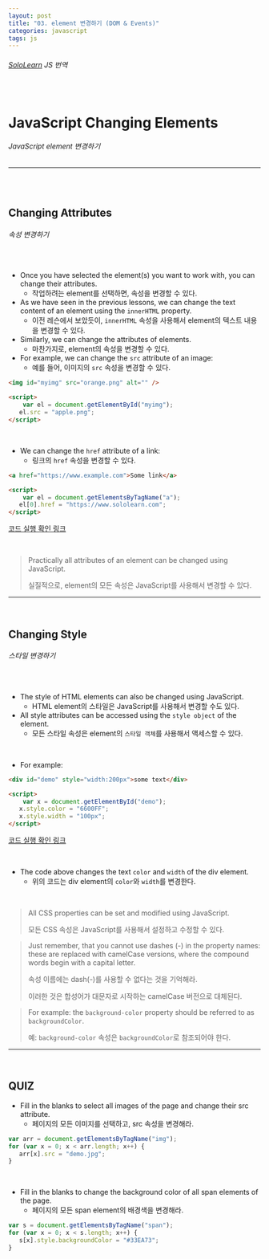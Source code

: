 ```yaml
---
layout: post
title: "03. element 변경하기 (DOM & Events)"
categories: javascript
tags: js
---
```


###### [SoloLearn](https://www.sololearn.com) JS 번역

<br>

# JavaScript Changing Elements

###### JavaScript element 변경하기

------

<br>

<br>

## Changing Attributes

###### 속성 변경하기

<br>

- Once you have selected the element(s) you want to work with, you can change their attributes.
  - 작업하려는 element를 선택하면, 속성을 변경할 수 있다.
- As we have seen in the previous lessons, we can change the text content of an element using the `innerHTML` property.
  - 이전 레슨에서 보았듯이, `innerHTML` 속성을 사용해서 element의 텍스트 내용을 변경할 수 있다.
- Similarly, we can change the attributes of elements.
  - 마찬가지로, element의 속성을 변경할 수 있다.
- For example, we can change the `src` attribute of an image:
  - 예를 들어, 이미지의 `src` 속성을 변경할 수 있다.

```html
<img id="myimg" src="orange.png" alt="" />

<script>
	var el = document.getElementById("myimg");
   el.src = "apple.png";
</script>
```

<br>

- We can change the `href` attribute of a link:
  - 링크의 `href` 속성을 변경할 수 있다.

```html
<a href="https://www.example.com">Some link</a>

<script>
	var el = document.getElementsByTagName("a");
   el[0].href = "https://www.sololearn.com";
</script>
```

[코드 실행 확인 링크](https://code.sololearn.com/956/#js)

<br>

> Practically all attributes of an element can be changed using JavaScript.
>
> 실질적으로, element의 모든 속성은 JavaScript를 사용해서 변경할 수 있다.

------

<br>

## Changing Style

###### 스타일 변경하기

<br>

- The style of HTML elements can also be changed using JavaScript.
  - HTML element의 스타일은 JavaScript를 사용해서 변경할 수도 있다.
- All style attributes can be accessed using the `style object` of the element.
  - 모든 스타일 속성은 element의 `스타일 객체`를 사용해서 액세스할 수 있다.

<br>

- For example:

```html
<div id="demo" style="width:200px">some text</div>

<script>
	var x = document.getElementById("demo");
   x.style.color = "6600FF";
   x.style.width = "100px";
</script>
```

[코드 실행 확인 링크](https://code.sololearn.com/957/#js)

<br>

- The code above changes the text `color` and `width` of the div element.
  - 위의 코드는 div element의 `color`와 `width`를 변경한다.

<br>

> All CSS properties can be set and modified using JavaScript.
>
> 모든 CSS 속성은 JavaScript를 사용해서 설정하고 수정할 수 있다.

> Just remember, that you cannot use dashes (-) in the property names: these are replaced with camelCase versions, where the compound words begin with a capital letter.
>
> 속성 이름에는 dash(-)를 사용할 수 없다는 것을 기억해라.
>
> 이러한 것은 합성어가 대문자로 시작하는 camelCase 버전으로 대체된다.

> For example: the `background-color` property should be referred to as `backgroundColor`.
>
> 예: `background-color` 속성은 `backgroundColor`로 참조되어야 한다.

------

<br>

## QUIZ

- Fill in the blanks to select all images of the page and change their src attribute.
  - 페이지의 모든 이미지를 선택하고, src 속성을 변경해라.

```js
var arr = document.getElementsByTagName("img");
for (var x = 0; x < arr.length; x++) {
   arr[x].src = "demo.jpg";
}
```

<br>

- Fill in the blanks to change the background color of all span elements of the page.
  - 페이지의 모든 span element의 배경색을 변경해라.

```js
var s = document.getElementsByTagName("span");
for (var x = 0; x < s.length; x++) {
   s[x].style.backgroundColor = "#33EA73";
}
```

<br>
